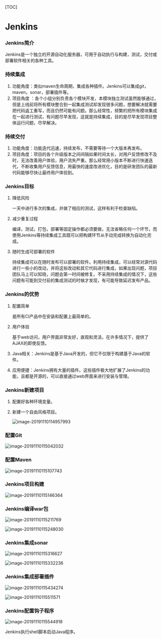 [TOC]

# Jenkins

### Jenkins简介

Jenkins是一个独立的开源自动化服务器，可用于自动执行与构建，测试，交付或部署软件相关的各种工具。

### 持续集成

1. 功能角度：类似maven生命周期，集成各种插件。Jenkins可以集成git，maven，sonar，部署插件等。
2. 项目角度 ：各个小组分别负责各个模块开发，本模块独立测试虽然能够通过，但是上线前将所有模块整合到一起集成测试却发现很多问题，想要解决就需要把代码返工重写，而且仍然可能有问题。那么经常性，频繁的把所有模块集成在一起进行测试，有问题尽早发现，这就是持续集成，目的是尽早发现项目整体运行问题，尽早解决。

### 持续交付

1. 功能角度：功能迭代迅速，持续发布，不需要等待一个大版本再发布。
2. 项目角度：项目的各个升级版本之间间隔如果时间太长，对用户反馈修改不及时，无法改善用户体验，用户流失严重。那么经常用小版本不断进行快速迭代，不断收集用户反馈信息，用最快的速度改进优化，目的是研发团队的最新代码能够尽快让最终用户体验到。

### Jenkins目标

1. 降低风险

   一天中进行多次的集成，并做了相应的测试，这样有利于检查缺陷。

2. 减少重复过程

   编译，测试，打包，部署等固定操作都必须要做，无法省略任何一个环节，而使用Jenkins等持续集成工具既可以把构建环节从手动完成转换为自动化完成。

3. 随时生成可部署的软件

   持续集成可以在随时发布可以部署的软件。利用持续集成，可以经常对源代码进行一些小的改动，并将这些改动和其它代码进行集成，如果出现问题，项目团队马上可以知晓，问题会第一时间被修复。不采用持续集成的情况下，这些问题有可能到交付前的集成测试的时候才发现，有可能导致延迟发布产品。

### Jenkins的优势

1. 配置简单

   是所有CI产品中在安装和配置上最简单的。

2. 用户体验

   基于web访问，用户界面非常友好，直观和灵活，在许多情况下，提供了AJAX的即使反馈。

3. Java相关：Jenkins是基于Java开发的，但它不仅限于构建基于Java的软件。

4. 应用便捷：Jenkins拥有大量的插件。这些插件极大地扩展了Jenkins的功能，且都是开源的，可以直接通过web界面来进行安装与管理。

### Jenkins新建项目

1. 配置好各种环境变量。

2. 新建一个自由风格项目。

   ![image-20191110114957993](assets/image-20191110114957993.png)

### 配置Git

![image-20191110115042032](assets/image-20191110115042032.png)

### 配置Maven

![image-20191110115107743](assets/image-20191110115107743.png)

### Jenkins项目构建

![image-20191110115146364](assets/image-20191110115146364.png)

### Jenkins编译war包

![image-20191110115211769](assets/image-20191110115211769.png)

![image-20191110115248030](assets/image-20191110115248030.png)

### Jenkins集成sonar

![image-20191110115316627](assets/image-20191110115316627.png)

![image-20191110115332236](assets/image-20191110115332236.png)

### Jenkins集成部署插件

![image-20191110115434274](assets/image-20191110115434274.png)

![image-20191110115511571](assets/image-20191110115511571.png)

### Jenkins配置钩子程序

![image-20191110115544918](assets/image-20191110115544918.png)

Jenkins执行shell脚本启动Java程序。

